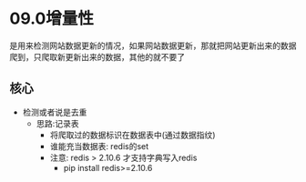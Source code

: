 # 09.0增量性

是用来检测网站数据更新的情况，如果网站数据更新，那就把网站更新出来的数据爬到，只爬取新更新出来的数据，其他的就不要了

## 核心

- 检测或者说是去重
    - 思路:记录表
        - 将爬取过的数据标识在数据表中(通过数据指纹)
        - 谁能充当数据表: redis的set
        - 注意: redis > 2.10.6 才支持字典写入redis
            - pip install redis>=2.10.6

<CommentService/>
